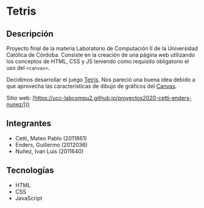 # Tetris

## Descripción

Proyecto final de la materia Laboratorio de Computación II de la Universidad Católica de Córdoba. Consiste en la creación de una página web utilizando los conceptos de HTML, CSS y JS teniendo como requisito obligatorio el uso del `<canvas>`.

Decidimos desarrollar el juego [Tetris](https://en.wikipedia.org/wiki/Tetris). Nos pareció una buena idea debido a que aprovecha las características de dibujo de gráficos del [Canvas](http://developer.mozilla.org/en-US/docs/Web/API/Canvas_API).

Sitio web: [https://ucc-labcompu2.github.io/proyectos2020-cetti-enders-nunez/]()

## Integrantes

* Cetti, Mateo Pablo (2011861)
* Enders, Guillermo (2012036)
* Nuñez, Ivan Luis (2011640)

## Tecnologías

* HTML
* CSS
* JavaScript
